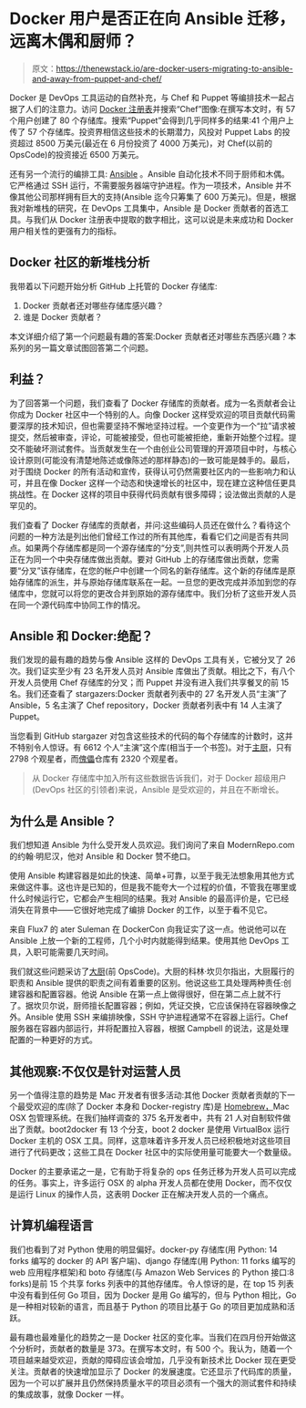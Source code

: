 # Docker 用户是否正在向 Ansible 迁移，远离木偶和厨师？

> 原文：<https://thenewstack.io/are-docker-users-migrating-to-ansible-and-away-from-puppet-and-chef/>

Docker 是 DevOps 工具运动的自然补充，与 Chef 和 Puppet 等编排技术一起占据了人们的注意力。访问 [Docker 注册表](https://registry.hub.docker.com)并搜索“Chef”图像:在撰写本文时，有 57 个用户创建了 80 个存储库。搜索“Puppet”会得到几乎同样多的结果:41 个用户上传了 57 个存储库。投资界相信这些技术的长期潜力，风投对 Puppet Labs 的投资超过 8500 万美元(最近在 6 月份投资了 4000 万美元)，对 Chef(以前的 OpsCode)的投资接近 6500 万美元。

还有另一个流行的编排工具: [Ansible](http://ansible.com) 。Ansible 自动化技术不同于厨师和木偶。它严格通过 SSH 运行，不需要服务器端守护进程。作为一项技术，Ansible 并不像其他公司那样拥有巨大的支持(Ansible 迄今只筹集了 600 万美元)。但是，根据我对新堆栈的研究，在 DevOps 工具集中，Ansible 是 Docker 贡献者的首选工具。与我们从 Docker 注册表中提取的数字相比，这可以说是未来成功和 Docker 用户相关性的更强有力的指标。

## Docker 社区的新堆栈分析

我带着以下问题开始分析 GitHub 上托管的 Docker 存储库:

1.  Docker 贡献者还对哪些存储库感兴趣？
2.  谁是 Docker 贡献者？

本文详细介绍了第一个问题最有趣的答案:Docker 贡献者还对哪些东西感兴趣？本系列的另一篇文章试图回答第二个问题。

## 利益？

为了回答第一个问题，我们查看了 Docker 存储库的贡献者。成为一名贡献者会让你成为 Docker 社区中一个特别的人。向像 Docker 这样受欢迎的项目贡献代码需要深厚的技术知识，但也需要坚持不懈地坚持过程。一个变更作为一个“拉”请求被提交，然后被审查，评论，可能被接受，但也可能被拒绝，重新开始整个过程。提交不能破坏测试套件。当贡献发生在一个由创业公司管理的开源项目中时，与核心设计原则(可能没有清楚地陈述或像陈述的那样静态)的一致可能是棘手的。最后，对于围绕 Docker 的所有活动和宣传，获得认可仍然需要社区内的一些影响力和认可，并且在像 Docker 这样一个动态和快速增长的社区中，现在建立这种信任更具挑战性。在 Docker 这样的项目中获得代码贡献有很多障碍；设法做出贡献的人是罕见的。

我们查看了 Docker 存储库的贡献者，并问:这些编码人员还在做什么？看待这个问题的一种方法是列出他们曾经工作过的所有其他库，看看它们之间是否有共同点。如果两个存储库都是同一个源存储库的“分支”,则共性可以表明两个开发人员正在为同一个中央存储库做出贡献。要对 GitHub 上的存储库做出贡献，您需要“分叉”该存储库，在您的帐户中创建一个同名的新存储库。这个新的存储库是原始存储库的派生，并与原始存储库联系在一起。一旦您的更改完成并添加到您的存储库中，您就可以将您的更改合并到原始的源存储库中。我们分析了这些开发人员在同一个源代码库中协同工作的情况。

## Ansible 和 Docker:绝配？

我们发现的最有趣的趋势与像 Ansible 这样的 DevOps 工具有关，它被分叉了 26 次。我们证实至少有 23 名开发人员对 Ansible 库做出了贡献。相比之下，有八个开发人员使用 Chef 存储库的分叉；而 Puppet 并没有进入我们共享餐叉的前 15 名。我们还查看了 stargazers:Docker 贡献者列表中的 27 名开发人员“主演”了 Ansible，5 名主演了 Chef repository，Docker 贡献者列表中有 14 人主演了 Puppet。

当您看到 GitHub stargazer 对包含这些技术的代码的每个存储库的计数时，这并不特别令人惊讶。有 6612 个人“主演”这个库(相当于一个书签)。对于[主厨](https://github.com/opscode/chef/stargazers)，只有 2798 个观星者，而[傀儡](https://github.com/puppetlabs/puppet/stargazers)仓库有 2320 个观星者。

> 从 Docker 存储库中加入所有这些数据告诉我们，对于 Docker 超级用户(DevOps 社区的引领者)来说，Ansible 是受欢迎的，并且在不断增长。

## 为什么是 Ansible？

我们想知道 Ansible 为什么受开发人员欢迎。我们询问了来自 ModernRepo.com 的约翰·明尼汉，他对 Ansible 和 Docker 赞不绝口。

使用 Ansible 构建容器是如此的快速、简单+可靠，以至于我无法想象用其他方式来做这件事。这也许是已知的，但是我不能夸大一个过程的价值，不管我在哪里或什么时候运行它，它都会产生相同的结果。我对 Ansible 的最高评价是，它已经消失在背景中——它很好地完成了编排 Docker 的工作，以至于看不见它。

来自 Flux7 的 ater Suleman 在 DockerCon 向我证实了这一点。他说他可以在 Ansible 上放一个新的工程师，几个小时内就能得到结果。使用其他 DevOps 工具，入职可能需要几天时间。

我们就这些问题采访了[大厨](http://getchef.com)(前 OpsCode)。大厨的科林·坎贝尔指出，大厨履行的职责和 Ansible 提供的职责之间有着重要的区别。他说这些工具处理两种责任:创建容器和配置容器。他说 Ansible 在第一点上做得很好，但在第二点上就不行了。据坎贝尔说，厨师擅长配置容器；例如，凭证交换，它应该保持在容器映像之外。Ansible 使用 SSH 来编排映像，SSH 守护进程通常不在容器上运行。Chef 服务器在容器内部运行，并将配置拉入容器，根据 Campbell 的说法，这是处理配置的一种更好的方式。

## 其他观察:不仅仅是针对运营人员

另一个值得注意的趋势是 Mac 开发者有很多活动:其他 Docker 贡献者贡献的下一个最受欢迎的库(除了 Docker 本身和 Docker-registry 库)是 [Homebrew，](http://brew.sh/)Mac OSX 包管理系统。在我们抽样调查的 375 名开发者中，共有 21 人对自制软件做出了贡献。boot2docker 有 13 个分支，boot 2 docker 是使用 VirtualBox 运行 Docker 主机的 OSX 工具。同样，这意味着许多开发人员已经积极地对这些项目进行了代码更改；这些工具在 Docker 社区中的实际使用量可能要大一个数量级。

Docker 的主要承诺之一是，它有助于将复杂的 ops 任务迁移为开发人员可以完成的任务。事实上，许多运行 OSX 的 alpha 开发人员都在使用 Docker，而不仅仅是运行 Linux 的操作人员，这表明 Docker 正在解决开发人员的一个痛点。

## 计算机编程语言

我们也看到了对 Python 使用的明显偏好。docker-py 存储库(用 Python: 14 forks 编写的 docker 的 API 客户端)、django 存储库(用 Python: 11 forks 编写的 web 应用程序框架)和 boto 存储库(与 Amazon Web Services 的 Python 接口:8 forks)是前 15 个共享 forks 列表中的其他存储库。令人惊讶的是，在 top 15 列表中没有看到任何 Go 项目，因为 Docker 是用 Go 编写的，但与 Python 相比，Go 是一种相对较新的语言，而且基于 Python 的项目比基于 Go 的项目更加成熟和活跃。

最有趣也最难量化的趋势之一是 Docker 社区的变化率。当我们在四月份开始做这个分析时，贡献者的数量是 373。在撰写本文时，有 500 个。我认为，随着一个项目越来越受欢迎，贡献的障碍应该会增加，几乎没有新技术比 Docker 现在更受关注。贡献者的快速增加显示了 Docker 的发展速度。它还显示了代码库的质量，因为一个可以扩展并且仍然保持质量水平的项目必须有一个强大的测试套件和持续的集成故事，就像 Docker 一样。

<svg xmlns:xlink="http://www.w3.org/1999/xlink" viewBox="0 0 68 31" version="1.1"><title>Group</title> <desc>Created with Sketch.</desc></svg>